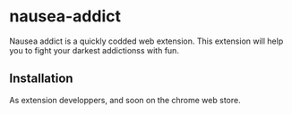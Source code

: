 # nausea-addict

Nausea addict is a quickly codded web extension.
This extension will help you to fight your darkest addictionss with fun.

## Installation

As extension developpers, and soon on the chrome web store.